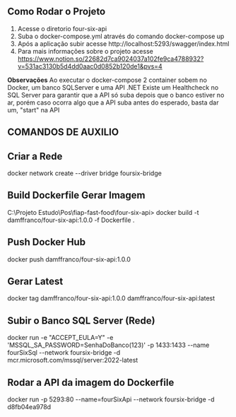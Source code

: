 ## Como Rodar o Projeto ##

1. Acesse o diretorio four-six-api
2. Suba o docker-compose.yml através do comando docker-compose up
3. Após a aplicação subir acesse http://localhost:5293/swagger/index.html
4. Para mais informações sobre o projeto acesse https://www.notion.so/22682d7ca9024037a102fe9ca4788932?v=531ac3130b5d4dd0aac0d0852b120de1&pvs=4

**Observações**
Ao executar o docker-compose 2 container sobem no Docker, um banco SQLServer e uma API .NET
Existe um Healthcheck no SQL Server para garantir que a API só suba depois que o banco estiver no ar, porém
caso ocorra algo que a API suba antes do esperado, basta dar um, "start" na API




## COMANDOS DE AUXILIO ##

## Criar a Rede ##
docker network create --driver bridge foursix-bridge

## Build Dockerfile Gerar Imagem ##
C:\Projeto Estudo\Pos\fiap-fast-food\four-six-api> docker build -t damffranco/four-six-api:1.0.0 -f Dockerfile .

## Push Docker Hub ##
 docker push damffranco/four-six-api:1.0.0

 ## Gerar Latest ##
 docker tag damffranco/four-six-api:1.0.0 damffranco/four-six-api:latest

## Subir o Banco SQL Server (Rede) ##
docker run -e "ACCEPT_EULA=Y" -e 'MSSQL_SA_PASSWORD=SenhaDoBanco(123)' -p 1433:1433 --name fourSixSql --network foursix-bridge -d mcr.microsoft.com/mssql/server:2022-latest

## Rodar a API da imagem do Dockerfile ##
docker run -p 5293:80 --name=fourSixApi --network foursix-bridge -d d8fb04ea978d
